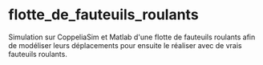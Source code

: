 # flotte_de_fauteuils_roulants
Simulation sur CoppeliaSim et Matlab d'une flotte de fauteuils roulants afin de modéliser leurs déplacements pour ensuite le réaliser avec de vrais fauteuils roulants.
